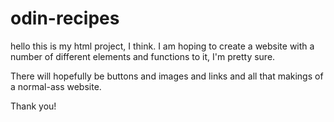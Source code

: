 # odin-recipes
hello this is my html project, I think. I am hoping to create a website with a number of different elements and functions to it, I'm pretty sure. 

There will hopefully be buttons and images and links and all that makings of a normal-ass website.

Thank you!